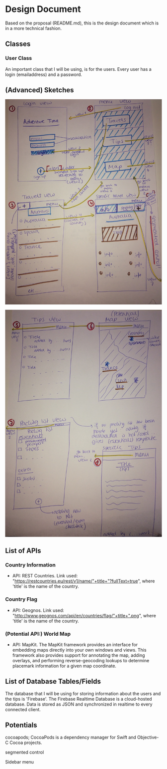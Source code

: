# Design Document
Based on the proposal (README.md), this is the design document which is in a more technical fashion.


## Classes

### User Class
An important class that I will be using, is for the users. Every user has a login (emailaddress) and a password. 


## (Advanced) Sketches
![View 1, 2, 3 and 4](Doc/Design1.jpg)

![View 5, 6, 7 and 8](Doc/Design2.jpg)


## List of APIs

### Country Information
- API: REST Countries. Link used: "https://restcountries.eu/rest/v1/name/"+title+"?fullText=true", where 'title' is the name of the country.

### Country Flag
- API: Geognos. Link used: "http://www.geognos.com/api/en/countries/flag/"+title+".png", where 'title' is the name of the country.

### (Potential API:) World Map
- API: MapKit. The MapKit framework provides an interface for embedding maps directly into your own windows and views. This framework also provides support for annotating the map, adding overlays, and performing reverse-geocoding lookups to determine placemark information for a given map coordinate.


## List of Database Tables/Fields
The database that I will be using for storing information about the users and the tips is 'Firebase'. The Firebase Realtime Database is a cloud-hosted database. Data is stored as JSON and synchronized in realtime to every connected client.

## Potentials 



cocoapods; CocoaPods is a dependency manager for Swift and Objective-C Cocoa projects.

segmented control

Sidebar menu

